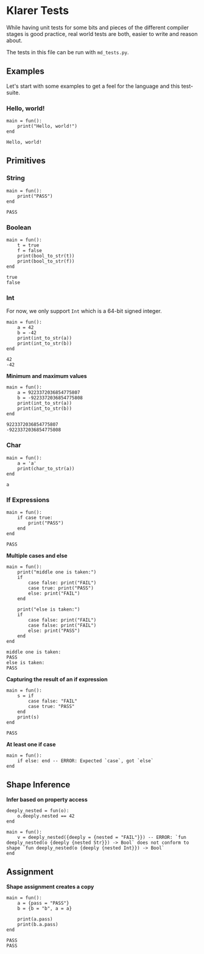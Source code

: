 # Klarer Tests

While having unit tests for some bits and pieces of the different compiler stages
is good practice, real world tests are both, easier to write and reason about.

The tests in this file can be run with `md_tests.py`.

## Examples

Let's start with some examples to get a feel for the language and this test-suite.

### Hello, world!

```klarer
main = fun():
    print("Hello, world!")
end
```

```
Hello, world!
```

## Primitives

### String

```klarer
main = fun():
    print("PASS")
end
```

```
PASS
```

### Boolean

```klarer
main = fun():
    t = true
    f = false
    print(bool_to_str(t))
    print(bool_to_str(f))
end
```

```
true
false
```

### Int

For now, we only support `Int` which is a 64-bit signed integer.

```klarer
main = fun():
    a = 42
    b = -42
    print(int_to_str(a))
    print(int_to_str(b))
end
```

```
42
-42
```

**Minimum and maximum values**

```klarer
main = fun():
    a = 9223372036854775807
    b = -9223372036854775808
    print(int_to_str(a))
    print(int_to_str(b))
end
```

```
9223372036854775807
-9223372036854775808
```

### Char

```klarer
main = fun():
    a = 'a'
    print(char_to_str(a))
end
```

```
a
```

### If Expressions

```klarer
main = fun():
    if case true:
        print("PASS")
    end
end
```

```
PASS
```

**Multiple cases and else**

```klarer
main = fun():
    print("middle one is taken:")
    if
        case false: print("FAIL")
        case true: print("PASS")
        else: print("FAIL")
    end

    print("else is taken:")
    if
        case false: print("FAIL")
        case false: print("FAIL")
        else: print("PASS")
    end
end
```

```
middle one is taken:
PASS
else is taken:
PASS
```

**Capturing the result of an if expression**

```klarer
main = fun():
    s = if
        case false: "FAIL"
        case true: "PASS"
    end
    print(s)
end
```

```
PASS
```

**At least one if case**

```klarer
main = fun():
    if else: end -- ERROR: Expected `case`, got `else`
end
```

## Shape Inference

**Infer based on property access**

```klarer
deeply_nested = fun(o):
    o.deeply.nested == 42
end

main = fun():
    v = deeply_nested({deeply = {nested = "FAIL"}}) -- ERROR: `fun deeply_nested(o {deeply {nested Str}}) -> Bool` does not conform to shape `fun deeply_nested(o {deeply {nested Int}}) -> Bool`
end
```

## Assignment

**Shape assignment creates a copy**

```klarer
main = fun():
    a = {pass = "PASS"}
    b = {b = "b", a = a}

    print(a.pass)
    print(b.a.pass)
end
```

```
PASS
PASS
```
